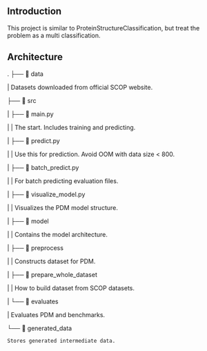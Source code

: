 ## Introduction
This project is similar to ProteinStructureClassification, but treat the problem as a multi classification.

## Architecture
.
├── 📁 data

|   Datasets downloaded from official SCOP website.

├── 📁 src

|   ├── 📄 main.py

|   |   The start. Includes training and predicting.

|   ├── 📄 predict.py

|   |   Use this for prediction. Avoid OOM with data size < 800.

|   ├── 📄 batch_predict.py

|   |   For batch predicting evaluation files.

|   ├── 📄 visualize_model.py

|   |   Visualizes the PDM model structure.

|   ├── 📁 model

|   |   Contains the model architecture.

|   ├── 📁 preprocess

|   |   Constructs dataset for PDM.

|   ├── 📁 prepare_whole_dataset

|   |   How to build dataset from SCOP datasets.

|   └── 📁 evaluates

|       Evaluates PDM and benchmarks.

└── 📁 generated_data

    Stores generated intermediate data.

